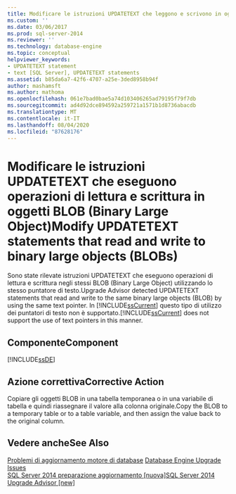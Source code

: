 ```yaml
---
title: Modificare le istruzioni UPDATETEXT che leggono e scrivono in oggetti binari di grandi dimensioni (BLOB) | Microsoft Docs
ms.custom: ''
ms.date: 03/06/2017
ms.prod: sql-server-2014
ms.reviewer: ''
ms.technology: database-engine
ms.topic: conceptual
helpviewer_keywords:
- UPDATETEXT statement
- text [SQL Server], UPDATETEXT statements
ms.assetid: b85da6a7-42f6-4707-a25e-3ded8958b94f
author: mashamsft
ms.author: mathoma
ms.openlocfilehash: 061e7bad0bae5a74d103406265ad79195f79f7db
ms.sourcegitcommit: ad4d92dce894592a259721a1571b1d8736abacdb
ms.translationtype: MT
ms.contentlocale: it-IT
ms.lasthandoff: 08/04/2020
ms.locfileid: "87628176"
---
```

# <a name="modify-updatetext-statements-that-read-and-write-to-binary-large-objects-blobs"></a><span data-ttu-id="40f2e-102">Modificare le istruzioni UPDATETEXT che eseguono operazioni di lettura e scrittura in oggetti BLOB (Binary Large Object)</span><span class="sxs-lookup"><span data-stu-id="40f2e-102">Modify UPDATETEXT statements that read and write to binary large objects (BLOBs)</span></span>
  <span data-ttu-id="40f2e-103">Sono state rilevate istruzioni UPDATETEXT che eseguono operazioni di lettura e scrittura negli stessi BLOB (Binary Large Object) utilizzando lo stesso puntatore di testo.</span><span class="sxs-lookup"><span data-stu-id="40f2e-103">Upgrade Advisor detected UPDATETEXT statements that read and write to the same binary large objects (BLOB) by using the same text pointer.</span></span> <span data-ttu-id="40f2e-104">In [!INCLUDE[ssCurrent](../../includes/sscurrent-md.md)] questo tipo di utilizzo dei puntatori di testo non è supportato.</span><span class="sxs-lookup"><span data-stu-id="40f2e-104">[!INCLUDE[ssCurrent](../../includes/sscurrent-md.md)] does not support the use of text pointers in this manner.</span></span>  
  
## <a name="component"></a><span data-ttu-id="40f2e-105">Componente</span><span class="sxs-lookup"><span data-stu-id="40f2e-105">Component</span></span>  
 [!INCLUDE[ssDE](../../includes/ssde-md.md)]  
  
## <a name="corrective-action"></a><span data-ttu-id="40f2e-106">Azione correttiva</span><span class="sxs-lookup"><span data-stu-id="40f2e-106">Corrective Action</span></span>  
 <span data-ttu-id="40f2e-107">Copiare gli oggetti BLOB in una tabella temporanea o in una variabile di tabella e quindi riassegnare il valore alla colonna originale.</span><span class="sxs-lookup"><span data-stu-id="40f2e-107">Copy the BLOB to a temporary table or to a table variable, and then assign the value back to the original column.</span></span>  
  
## <a name="see-also"></a><span data-ttu-id="40f2e-108">Vedere anche</span><span class="sxs-lookup"><span data-stu-id="40f2e-108">See Also</span></span>  
 <span data-ttu-id="40f2e-109">[Problemi di aggiornamento motore di database](../../../2014/sql-server/install/database-engine-upgrade-issues.md) </span><span class="sxs-lookup"><span data-stu-id="40f2e-109">[Database Engine Upgrade Issues](../../../2014/sql-server/install/database-engine-upgrade-issues.md) </span></span>  
 [<span data-ttu-id="40f2e-110">SQL Server 2014 preparazione aggiornamento &#91;nuova&#93;</span><span class="sxs-lookup"><span data-stu-id="40f2e-110">SQL Server 2014 Upgrade Advisor &#91;new&#93;</span></span>](sql-server-2014-upgrade-advisor.md)  
  
  

